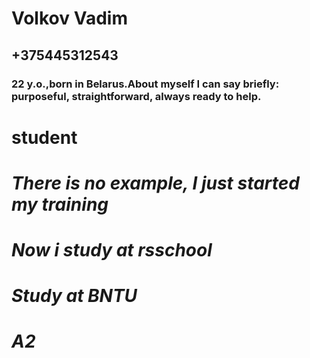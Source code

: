 # **Volkov Vadim**
## +375445312543
### 22 y.o.,born in Belarus.About myself I can say briefly: purposeful, straightforward, always ready to help.
# **student** 
# *There is no example, I just **started**  my training*
# *Now i study at rsschool*
# *Study at BNTU*
 # *A2*
